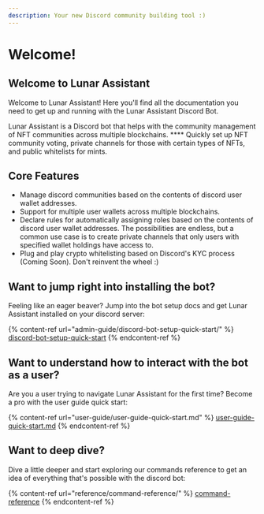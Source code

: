 ```yaml
---
description: Your new Discord community building tool :)
---
```


# Welcome!

## Welcome to Lunar Assistant

Welcome to Lunar Assistant! Here you'll find all the documentation you need to get up and running with the Lunar Assistant Discord Bot.

Lunar Assistant is a Discord bot that helps with the community management of NFT communities across multiple blockchains. **** Quickly set up NFT community voting, private channels for those with certain types of NFTs, and public whitelists for mints.

## Core Features

* Manage discord communities based on the contents of discord user wallet addresses.
* Support for multiple user wallets across multiple blockchains.
* Declare rules for automatically assigning roles based on the contents of discord user wallet addresses. The possibilities are endless, but a common use case is to create private channels that only users with specified wallet holdings have access to.
* Plug and play crypto whitelisting based on Discord's KYC process (Coming Soon). Don't reinvent the wheel :)

## Want to jump right into installing the bot?

Feeling like an eager beaver? Jump into the bot setup docs and get Lunar Assistant installed on your discord server:

{% content-ref url="admin-guide/discord-bot-setup-quick-start/" %}
[discord-bot-setup-quick-start](admin-guide/discord-bot-setup-quick-start/)
{% endcontent-ref %}

## Want to understand how to interact with the bot as a user?

Are you a user trying to navigate Lunar Assistant for the first time? Become a pro with the user guide quick start:

{% content-ref url="user-guide/user-guide-quick-start.md" %}
[user-guide-quick-start.md](user-guide/user-guide-quick-start.md)
{% endcontent-ref %}

## Want to deep dive?

Dive a little deeper and start exploring our commands reference to get an idea of everything that's possible with the discord bot:

{% content-ref url="reference/command-reference/" %}
[command-reference](reference/command-reference/)
{% endcontent-ref %}

